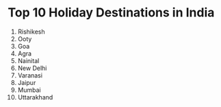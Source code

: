 # Top 10 Holiday Destinations in India
1. Rishikesh
2. Ooty
3. Goa
4. Agra
5. Nainital
6. New Delhi
7. Varanasi
8. Jaipur
9. Mumbai
10. Uttarakhand
